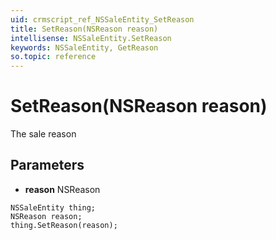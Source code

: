 ```yaml
---
uid: crmscript_ref_NSSaleEntity_SetReason
title: SetReason(NSReason reason)
intellisense: NSSaleEntity.SetReason
keywords: NSSaleEntity, GetReason
so.topic: reference
---
```


# SetReason(NSReason reason)

The sale reason

## Parameters

* **reason** NSReason

```crmscript
NSSaleEntity thing;
NSReason reason;
thing.SetReason(reason);
```

